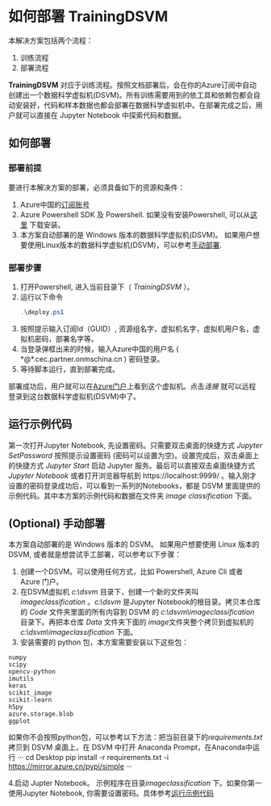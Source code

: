 # 如何部署 TrainingDSVM

本解决方案包括两个流程：
1. 训练流程
2. 部署流程

**TrainingDSVM** 对应于训练流程。按照文档部署后，会在你的Azure订阅中自动创建出一个数据科学虚拟机(DSVM)。所有训练需要用到的依工具和依赖包都会自动安装好，代码和样本数据也都会部署在数据科学虚拟机中。在部署完成之后，用户就可以直接在 Jupyter Notebook 中探索代码和数据。

## 如何部署

### 部署前提
要进行本解决方案的部署，必须具备如下的资源和条件：
1. Azure中国的[订阅账号](https://www.azure.cn/)
2. Azure Powershell SDK 及 Powershell. 如果没有安装Powershell, 可以从[这里](https://github.com/Azure/azure-powershell/releases) 下载安装。
3. 本方案自动部署的是 Windows 版本的数据科学虚拟机(DSVM)。 如果用户想要使用Linux版本的数据科学虚拟机(DSVM)，可以参考[手动部署](#optional-手动部署).

### 部署步骤
1. 打开Powershell, 进入当前目录下（ *TrainingDSVM* ）。
2. 运行以下命令 
   ``` powershell
   .\deploy.ps1
   ```
3. 按照提示输入订阅Id（GUID）, 资源组名字，虚拟机名字，虚拟机用户名，虚拟机密码，部署名字等。
4. 当登录弹框出来的时候，输入Azure中国的用户名 ( \*@\*.cec.partner.onmschina.cn ) 密码登录。
5. 等待脚本运行，直到部署完成。 

部署成功后，用户就可以在[Azure门户](https://portal.azure.cn/)上看到这个虚拟机。点击*连接* 就可以远程登录到这台数据科学虚拟机(DSVM)中了。

## 运行示例代码
第一次打开Jupyter Notebook, 先设置密码。只需要双击桌面的快捷方式 *Jupyter SetPassword* 按照提示设置密码 (密码可以设置为空)。设置完成后，双击桌面上的快捷方式 *Jupyter Start* 启动 Jupyter 服务。最后可以直接双击桌面快捷方式 *Jupyter Notebook* 或者打开浏览器导航到 https://localhost:9999/ 。输入刚才设置的密码登录成功后，可以看到一系列的Notebooks，都是 DSVM 里面提供的示例代码。其中本方案的示例代码和数据在文件夹 *image classification* 下面。


## (Optional) 手动部署
本方案自动部署的是 Windows 版本的 DSVM。 如果用户想要使用 Linux 版本的 DSVM, 或者就是想尝试手工部署，可以参考以下步骤：
1. 创建一个DSVM。可以使用任何方式，比如 Powershell, Azure Cli 或者 Azure 门户。
2. 在DSVM虚拟机 *c:\dsvm* 目录下，创建一个新的文件夹叫 *imageclassification* 。*c:\dsvm* 是Jupyter Notebook的根目录。拷贝本仓库的 *Code* 文件夹里面的所有内容到 DSVM 的 *c:\dsvm\imageclassification* 目录下。再把本仓库 *Data* 文件夹下面的 *image*文件夹整个拷贝到虚拟机的 *c:\dsvm\imageclassification* 下面。
3. 安装需要的 python 包，本方案需要安装以下这些包：
```
numpy
scipy
opencv-python
imutils
keras
scikit_image
scikit-learn
h5py
azure.storage.blob
ggplot
```
如果你不会按照python包，可以参考以下方法：把当前目录下的*requirements.txt*拷贝到 DSVM 桌面上，在 DSVM 中打开 Anaconda Prompt，在Anaconda中运行
···
cd Desktop
pip install -r requirements.txt -i https://mirror.azure.cn/pypi/simple
···

4.启动 Jupter Notebook。 示例程序在目录*imageclassification* 下。如果你第一使用Jupyter Notebook, 你需要设置密码。具体参考[运行示例代码](#运行示例代码)

